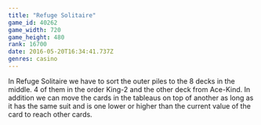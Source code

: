 ```yaml
---
title: "Refuge Solitaire"
game_id: 40262
game_width: 720
game_height: 480
rank: 16700
date: 2016-05-20T16:34:41.737Z
genres: casino
---
```

In Refuge Solitaire we have to sort the outer piles to the 8 decks in the middle. 4 of them in the order King-2 and the other deck from Ace-Kind. In addition we can move the cards in the tableaus on top of another as long as it has the same suit and is one lower or higher than the current value of the card to reach other cards.